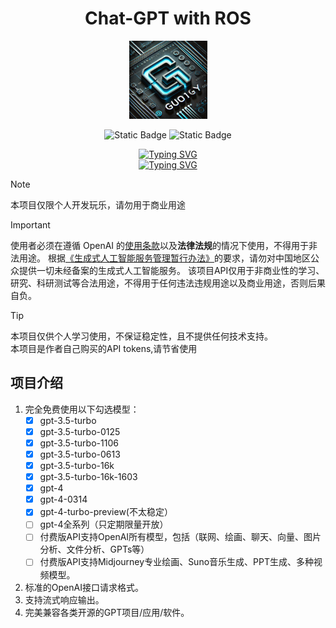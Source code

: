 <div align="center">

  # Chat-GPT with ROS  
<p align="center">
  <a href="https://github.com/Guo1ZY/ChatGPT_ROS"><img src="./picture/icons.png" width="125" height="125" alt="Guo1ZY logo"></a>
</p>
  
 ![Static Badge](https://img.shields.io/badge/Author-Guo1ZY-blue)
  ![Static Badge](https://img.shields.io/badge/licence-CC0--10--license-dark%20blue)

  
  [![Typing SVG](https://readme-typing-svg.herokuapp.com?font=Fira+Code&pause=1000&color=6338F7&center=%E5%81%87&vCenter=%E5%81%87&multiline=true&repeat=%E7%9C%9F&random=%E5%81%87&width=435&lines=ChatGPT+With+ROS)](https://git.io/typing-svg)  
  [![Typing SVG](https://readme-typing-svg.herokuapp.com?font=Fira+Code&pause=1000&color=54A941&center=%E5%81%87&vCenter=%E5%81%87&multiline=true&repeat=%E7%9C%9F&random=%E5%81%87&width=435&lines=C%2B%2B+and+python+are+supported)](https://git.io/typing-svg)


</div>

> [!NOTE]
> 本项目仅限个人开发玩乐，请勿用于商业用途

> [!IMPORTANT]
> 使用者必须在遵循 OpenAI 的[使用条款](https://openai.com/policies/terms-of-use)以及**法律法规**的情况下使用，不得用于非法用途。
> 根据[《生成式人工智能服务管理暂行办法》](http://www.cac.gov.cn/2023-07/13/c_1690898327029107.htm)的要求，请勿对中国地区公众提供一切未经备案的生成式人工智能服务。
> 该项目API仅用于非商业性的学习、研究、科研测试等合法用途，不得用于任何违法违规用途以及商业用途，否则后果自负。

> [!TIP]
> 本项目仅供个人学习使用，不保证稳定性，且不提供任何技术支持。  
>  本项目是作者自己购买的API tokens,请节省使用

## 项目介绍

1. 完全免费使用以下勾选模型：
   + [x] gpt-3.5-turbo
   + [x] gpt-3.5-turbo-0125
   + [x] gpt-3.5-turbo-1106
   + [x] gpt-3.5-turbo-0613
   + [x] gpt-3.5-turbo-16k
   + [x] gpt-3.5-turbo-16k-1603
   + [x] gpt-4
   + [x] gpt-4-0314
   + [x] gpt-4-turbo-preview(不太稳定）
   + [ ] gpt-4全系列（只定期限量开放）
   + [ ] 付费版API支持OpenAI所有模型，包括（联网、绘画、聊天、向量、图片分析、文件分析、GPTs等）
   + [ ] 付费版API支持Midjourney专业绘画、Suno音乐生成、PPT生成、多种视频模型。
2. 标准的OpenAI接口请求格式。
3. 支持流式响应输出。
4. 完美兼容各类开源的GPT项目/应用/软件。
